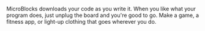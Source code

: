 MicroBlocks downloads your code as you write it. When you like what your program does, just unplug the board and you're good to go. Make a game, a fitness app, or light-up clothing that goes wherever you do.
